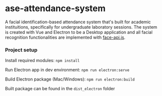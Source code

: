 # ase-attendance-system

A facial identification-based attendance system that's built for academic instituitions, specifically for undergraduate laboratory sessions. The system is created with Vue and Electron to be a Desktop application and all facial recognition functionalities are implemented with [face-api.js](https://github.com/justadudewhohacks/face-api.js).

### Project setup

Install required modules: `npm install`

Run Electron app in dev environment: `npm run electron:serve`

Build Electron package (Mac/Windows): `npm run electron:build`

Built package can be found in the `dist_electron` folder
